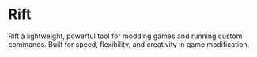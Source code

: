 # Rift
Rift a lightweight, powerful tool for modding games and running custom commands. Built for speed, flexibility, and creativity in game modification.


